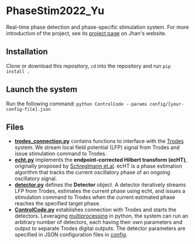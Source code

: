 # PhaseStim2022_Yu
Real-time phase detection and phase-specific stimulation system. For more introduction of the project, see its [project page](https://jhanliufu.github.io/projects/closed_loop_control.html) on Jhan's website.

## Installation
Clone or download this repository, ```cd``` into the repository and run ```pip install .```

## Launch the system
Run the following command: ```python ControlCode --params config/[your-config-file].json```

## Files 
- **[trodes_connection.py](trodes_connection.py)** contains functions to interface with the [Trodes](https://spikegadgets.com/) system. We stream local field potential (LFP) signal from Trodes and issue stimulation command to Trodes.
- **[echt.py](echt.py)** implements the **endpoint-corrected Hilbert transform (ecHT)**, originally proposed by [Schreglmann et.al](https://www.nature.com/articles/s41467-020-20581-7). ecHT is a phase estimation algorithm that tracks the current oscillatory phase of an ongoing oscillatory signal.
- **[detector.py](detector.py)** defines the **Detector** object. A detector iteratively streams LFP from Trodes, estimates the current phase using echt, and issues a stimulation command to Trodes when the current estimated phase reaches the specified target phase.
- **[ControlCode.py](ControlCode.py)** establishes connection with Trodes and starts the detectors. Leveraging [multiprocessing](https://docs.python.org/3/library/multiprocessing.html) in python, the system can run an arbitrary number of detectors, each having their own parameters and output to separate Trodes digital outputs. The detector parameters are specified in JSON configuration files in [config](config).
